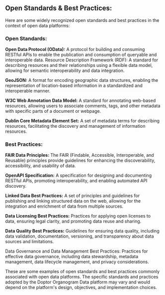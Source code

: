 ## **Open Standards & Best Practices:**

Here are some widely recognized open standards and best practices in the context of open data platforms:

### **Open Standards:**
**Open Data Protocol (OData):**
A protocol for building and consuming RESTful APIs to enable the publication and consumption of queryable and interoperable data.
Resource Description Framework (RDF): A standard for describing resources and their relationships using a flexible data model, allowing for semantic interoperability and data integration.

**GeoJSON:**
A format for encoding geographic data structures, enabling the representation of location-based information in a standardized and interoperable manner.

**W3C Web Annotation Data Model:**
A standard for annotating web-based resources, allowing users to associate comments, tags, and other metadata with specific parts of a document or webpage.

**Dublin Core Metadata Element Set:** 
A set of metadata terms for describing resources, facilitating the discovery and management of information resources.


### **Best Practices:**

**FAIR Data Principles:**
The FAIR (Findable, Accessible, Interoperable, and Reusable) principles provide guidelines for enhancing the discoverability, accessibility, and usability of data.

**OpenAPI Specification:**
A specification for designing and documenting RESTful APIs, promoting interoperability, and enabling automated API discovery.

**Linked Data Best Practices:** 
A set of principles and guidelines for publishing and linking structured data on the web, allowing for the integration and enrichment of data from multiple sources.

**Data Licensing Best Practices:**
Practices for applying open licenses to data, ensuring legal clarity, and promoting data reuse and sharing.

**Data Quality Best Practices:**
Guidelines for ensuring data quality, including data validation, documentation, versioning, and transparency about data sources and limitations.

Data Governance and Data Management Best Practices: Practices for effective data governance, including data stewardship, metadata management, data lifecycle management, and privacy considerations.

These are some examples of open standards and best practices commonly associated with open data platforms. The specific standards and practices adopted by the Doptor Organogram Data platform may vary and would depend on the platform's design, objectives, and implementation choices.

